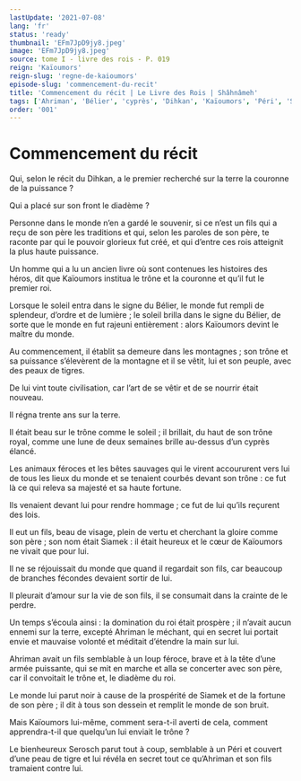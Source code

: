 ```yaml
---
lastUpdate: '2021-07-08'
lang: 'fr'
status: 'ready'
thumbnail: 'EFm7JpD9jy8.jpeg'
image: 'EFm7JpD9jy8.jpeg'
source: tome I - livre des rois - P. 019
reign: 'Kaïoumors'
reign-slug: 'regne-de-kaioumors'
episode-slug: 'commencement-du-recit'
title: 'Commencement du récit | Le Livre des Rois | Shâhnâmeh'
tags: ['Ahriman', 'Bélier', 'cyprès', 'Dihkan', 'Kaïoumors', 'Péri', 'Serosch', 'Siamek']
order: '001'
---
```


<!-- LTeX: language=fr -->

# Commencement du récit

Qui, selon le récit du Dihkan, a le premier recherché sur la terre la couronne de la puissance ?

Qui a placé sur son front le diadème ?

Personne dans le monde n’en a gardé le souvenir, si ce n’est un fils qui a reçu de son père les traditions et qui, selon les paroles de son père, te raconte par qui le pouvoir glorieux fut créé, et qui d’entre ces rois atteignit la plus haute puissance.

Un homme qui a lu un ancien livre où sont contenues les histoires des héros, dit que Kaïoumors institua le trône et la couronne et qu’il fut le premier roi.

Lorsque le soleil entra dans le signe du Bélier, le monde fut rempli de splendeur, d’ordre et de lumière ; le soleil brilla dans le signe du Bélier, de sorte que le monde en fut rajeuni entièrement : alors Kaïoumors devint le maître du monde.

Au commencement, il établit sa demeure dans les montagnes ; son trône et sa puissance s’élevèrent de la montagne et il se vêtit, lui et son peuple, avec des peaux de tigres.

De lui vint toute civilisation, car l’art de se vêtir et de se nourrir était nouveau.

Il régna trente ans sur la terre.

Il était beau sur le trône comme le soleil ; il brillait, du haut de son trône royal, comme une lune de deux semaines brille au-dessus d’un cyprès élancé.

Les animaux féroces et les bêtes sauvages qui le virent accoururent vers lui de tous les lieux du monde et se tenaient courbés devant son trône : ce fut là ce qui releva sa majesté et sa haute fortune.

Ils venaient devant lui pour rendre hommage ; ce fut de lui qu’ils reçurent des lois.

Il eut un fils, beau de visage, plein de vertu et cherchant la gloire comme son père ; son nom était Siamek : il était heureux et le cœur de Kaïoumors ne vivait que pour lui.

Il ne se réjouissait du monde que quand il regardait son fils, car beaucoup de branches fécondes devaient sortir de lui.

Il pleurait d’amour sur la vie de son fils, il se consumait dans la crainte de le perdre.

Un temps s’écoula ainsi : la domination du roi était prospère ; il n’avait aucun ennemi sur la terre, excepté Ahriman le méchant, qui en secret lui portait envie et mauvaise volonté et méditait d’étendre la main sur lui.

Ahriman avait un fils semblable à un loup féroce, brave et à la tête d’une armée puissante, qui se mit en marche et alla se concerter avec son père, car il convoitait le trône et, le diadème du roi.

Le monde lui parut noir à cause de la prospérité de Siamek et de la fortune de son père ; il dit à tous son dessein et remplit le monde de son bruit.

Mais Kaïoumors lui-même, comment sera-t-il averti de cela, comment apprendra-t-il que quelqu’un lui enviait le trône ?

Le bienheureux Serosch parut tout à coup, semblable à un Péri et couvert d’une peau de tigre et lui révéla en secret tout ce qu’Ahriman et son fils tramaient contre lui.
